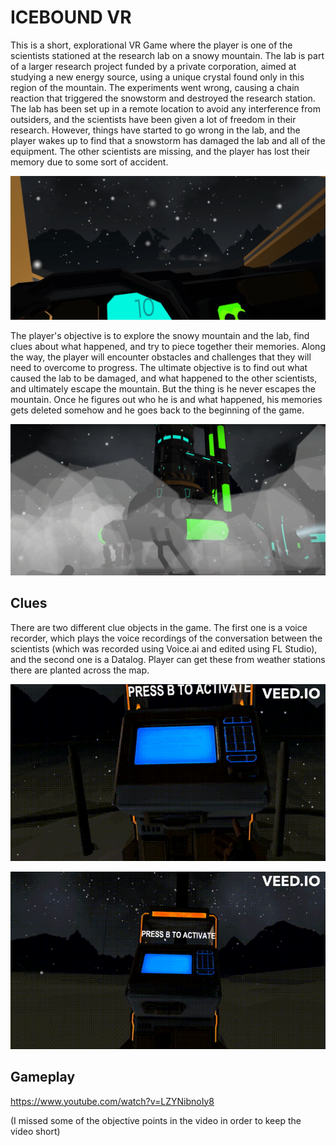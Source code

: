 # ICEBOUND VR

This is a short, explorational VR Game where the player is one of the scientists stationed at the research lab on a snowy mountain. The lab is part of a larger research project funded by a private corporation, aimed at studying a new energy source, using a unique crystal found only in this region of the mountain. The experiments went wrong, causing a chain reaction that triggered the snowstorm and destroyed the research station. The lab has been set up in a remote location to avoid any interference from outsiders, and the scientists have been given a lot of freedom in their research. However, things have started to go wrong in the lab, and the player wakes up to find that a snowstorm has damaged the lab and all of the equipment. The other scientists are missing, and the player has lost their memory due to some sort of accident.

![alt text](https://github.com/aturanb/Icebound-VR/blob/main/GIFS%20AND%20IMAGES/1.png)

The player's objective is to explore the snowy mountain and the lab, find clues about what happened, and try to piece together their memories. Along the way, the player will encounter obstacles and challenges that they will need to overcome to progress. The ultimate objective is to find out what caused the lab to be damaged, and what happened to the other scientists, and ultimately escape the mountain. But the thing is he never escapes the mountain. Once he figures out who he is and what happened, his memories gets deleted somehow and he goes back to the beginning of the game.

![alt text](https://github.com/aturanb/Icebound-VR/blob/main/GIFS%20AND%20IMAGES/7.png)

## Clues

There are two different clue objects in the game. The first one is a voice recorder, which plays the voice recordings of the conversation between the scientists (which was recorded using Voice.ai and edited using FL Studio), and the second one is a Datalog. Player can get these from weather stations there are planted across the map.

![](https://github.com/aturanb/Icebound-VR/blob/main/GIFS%20AND%20IMAGES/recorder.gif)

![](https://github.com/aturanb/Icebound-VR/blob/main/GIFS%20AND%20IMAGES/datalog.gif)



## Gameplay

https://www.youtube.com/watch?v=LZYNibnoIy8 

(I missed some of the objective points in the video in order to keep the video short)
